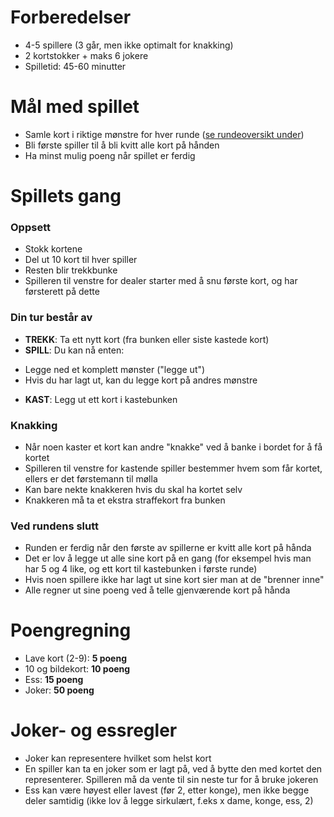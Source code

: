 # Forberedelser
- 4-5 spillere (3 går, men ikke optimalt for knakking)
- 2 kortstokker + maks 6 jokere
- Spilletid: 45-60 minutter

# Mål med spillet
- Samle kort i riktige mønstre for hver runde ([se rundeoversikt under](#runder))
- Bli første spiller til å bli kvitt alle kort på hånden
- Ha minst mulig poeng når spillet er ferdig
 
# Spillets gang
### Oppsett
- Stokk kortene
- Del ut 10 kort til hver spiller
- Resten blir trekkbunke
- Spilleren til venstre for dealer starter med å snu første kort, og har førsterett på dette 
 
### Din tur består av
- **TREKK**: Ta ett nytt kort (fra bunken eller siste kastede kort)
- **SPILL**: Du kan nå enten:
* Legge ned et komplett mønster ("legge ut")
* Hvis du har lagt ut, kan du legge kort på andres mønstre
- **KAST**: Legg ut ett kort i kastebunken

### Knakking
- Når noen kaster et kort kan andre "knakke" ved å banke i bordet for å få kortet
- Spilleren til venstre for kastende spiller bestemmer hvem som får kortet, ellers er det førstemann til mølla 
- Kan bare nekte knakkeren hvis du skal ha kortet selv
- Knakkeren må ta et ekstra straffekort fra bunken

### Ved rundens slutt
- Runden er ferdig når den første av spillerne er kvitt alle kort på hånda
- Det er lov å legge ut alle sine kort på en gang (for eksempel hvis man har 5 og 4 like, og ett kort til kastebunken i første runde)
- Hvis noen spillere ikke har lagt ut sine kort sier man at de "brenner inne" 
- Alle regner ut sine poeng ved å telle gjenværende kort på hånda

# Poengregning
- Lave kort (2-9): **5 poeng**
- 10 og bildekort: **10 poeng**
- Ess: **15 poeng**
- Joker: **50 poeng**

# Joker- og essregler
- Joker kan representere hvilket som helst kort
- En spiller kan ta en joker som er lagt på, ved å bytte den med kortet den representerer. Spilleren må da vente til sin neste tur for å bruke jokeren
- Ess kan være høyest eller lavest (før 2, etter konge), men ikke begge deler samtidig (ikke lov å legge sirkulært, f.eks x dame, konge, ess, 2)
